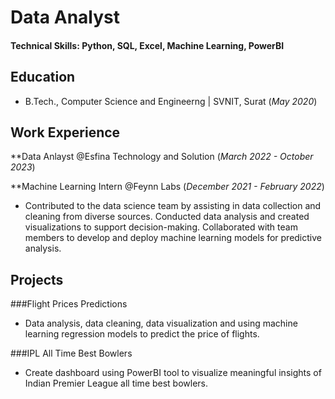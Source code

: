 # Data Analyst

#### Technical Skills: Python, SQL, Excel, Machine Learning, PowerBI

## Education
- B.Tech., Computer Science and Engineerng | SVNIT, Surat (_May 2020_)

## Work Experience 
**Data Anlayst @Esfina Technology and Solution (_March 2022 - October 2023_)

**Machine Learning Intern @Feynn Labs (_December 2021 - February 2022_)
- Contributed to the data science team by assisting in data collection and cleaning from diverse sources. Conducted data analysis and created visualizations to support decision-making. Collaborated with team members to develop and deploy machine learning models for predictive analysis.

## Projects
###Flight Prices Predictions
- Data analysis, data cleaning, data visualization and using machine learning regression models to predict the price of flights.

###IPL All Time Best Bowlers
- Create dashboard using PowerBI tool to visualize meaningful insights of Indian Premier League all time best bowlers.

###
